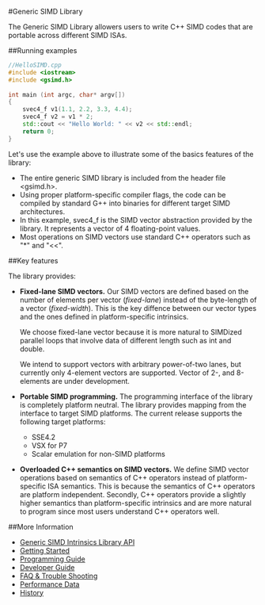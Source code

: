 #Generic SIMD Library

The Generic SIMD Library allowers users to write C++ SIMD codes that are portable across different SIMD ISAs.

##Running examples
```c++
//HelloSIMD.cpp
#include <iostream>
#include <gsimd.h>
    
int main (int argc, char* argv[])
{
    svec4_f v1(1.1, 2.2, 3.3, 4.4);
    svec4_f v2 = v1 * 2;
    std::cout << "Hello World: " << v2 << std::endl;
    return 0;
}
```

Let's use the example above to illustrate some of the basics features of the library:
- The entire generic SIMD library is included from the header file <gsimd.h>.
- Using proper platform-specific compiler flags, the code can be compiled by standard G++ into binaries for different target SIMD architectures.
- In this example, svec4_f is the SIMD vector abstraction provided by the library. It represents a vector of 4 floating-point values.
- Most operations on SIMD vectors use standard C++ operators such as "*" and "<<".

##Key features

The library provides:
- <b>Fixed-lane SIMD vectors.</b> Our SIMD vectors are defined based on the number of elements per vector (<i>fixed-lane</i>) instead of the byte-length of a vector (<i>fixed-width</i>). This is the key diffence between our vector types and the ones defined in platform-specific intrinsics.

   We choose fixed-lane vector because it is more natural to SIMDized parallel loops that involve data of different length such as int and double.

   We intend to support vectors with arbitrary power-of-two lanes, but currently only 4-element vectors are supported. Vector of 2-, and 8-elements are under development.

- <b>Portable SIMD programming.</b> The programming interface of the library is completely platform neutral. The library provides mapping from the interface to target SIMD platforms. The current release supports the following target platforms:
  + SSE4.2
  + VSX for P7
  + Scalar emulation for non-SIMD platforms

- <b>Overloaded C++ semantics on SIMD vectors.</b> We define SIMD vector operations based on semantics of C++ operators instead of platform-specific ISA semantics. This is because the semantics of C++ operators are platform independent. Secondly, C++ operators provide a slightly higher semantics than platform-specific intrinsics and are more natural to program since most users understand C++ operators well.

##More Information
- [Generic SIMD Intrinsics Library API](http://pengwuibm.github.io/generic_simd/index.html)
- [Getting Started](docs/getting_started.md)
- [Programming Guide](docs/programming_guide.md)
- [Developer Guide](docs/developer_guide.md)
- [FAQ & Trouble Shooting](docs/faq.md)
- [Performance Data](docs/performance.md)
- [History](docs/history.md)

